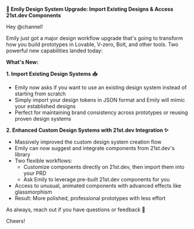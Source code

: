 **🎨 Emily Design System Upgrade: Import Existing Designs & Access 21st.dev Components**

Hey @channel!

Emily just got a major design workflow upgrade that's going to transform how you build prototypes in Lovable, V-zero, Bolt, and other tools. Two powerful new capabilities landed today:

**What's New:**

**1. Import Existing Design Systems 📥**
- Emily now asks if you want to use an existing design system instead of starting from scratch
- Simply import your design tokens in JSON format and Emily will mimic your established designs
- Perfect for maintaining brand consistency across prototypes or reusing proven design systems

**2. Enhanced Custom Design Systems with 21st.dev Integration ✨**
- Massively improved the custom design system creation flow
- Emily can now suggest and integrate components from 21st.dev's library
- Two flexible workflows:
  - Customize components directly on 21st.dev, then import them into your PRD
  - Ask Emily to leverage pre-built 21st.dev components for you
- Access to unusual, animated components with advanced effects like glassmorphism
- Result: More polished, professional prototypes with less effort

As always, reach out if you have questions or feedback 🚀

Cheers!
